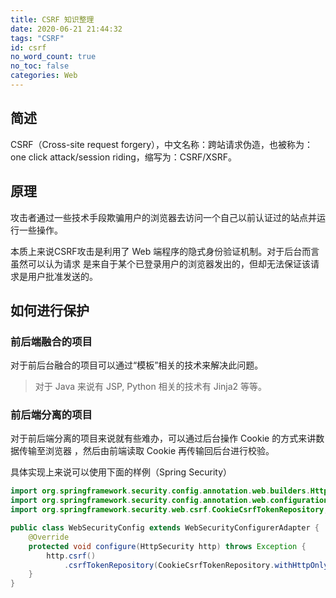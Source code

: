 ```yaml
---
title: CSRF 知识整理
date: 2020-06-21 21:44:32
tags: "CSRF"
id: csrf
no_word_count: true
no_toc: false
categories: Web
---
```


## 简述

CSRF（Cross-site request forgery），中文名称：跨站请求伪造，也被称为：one click
 attack/session riding，缩写为：CSRF/XSRF。

## 原理

攻击者通过一些技术手段欺骗用户的浏览器去访问一个自己以前认证过的站点并运行一些操作。

本质上来说CSRF攻击是利用了 Web 端程序的隐式身份验证机制。对于后台而言虽然可以认为请求
是来自于某个已登录用户的浏览器发出的，但却无法保证该请求是用户批准发送的。

## 如何进行保护

### 前后端融合的项目

对于前后台融合的项目可以通过“模板”相关的技术来解决此问题。

> 对于 Java 来说有 JSP, Python 相关的技术有 Jinja2 等等。

### 前后端分离的项目

对于前后端分离的项目来说就有些难办，可以通过后台操作 Cookie 的方式来讲数据传输至浏览器
，然后由前端读取 Cookie 再传输回后台进行校验。

具体实现上来说可以使用下面的样例（Spring Security）

```java
import org.springframework.security.config.annotation.web.builders.HttpSecurity;
import org.springframework.security.config.annotation.web.configuration.WebSecurityConfigurerAdapter;
import org.springframework.security.web.csrf.CookieCsrfTokenRepository;

public class WebSecurityConfig extends WebSecurityConfigurerAdapter {
    @Override
    protected void configure(HttpSecurity http) throws Exception {
        http.csrf()
            .csrfTokenRepository(CookieCsrfTokenRepository.withHttpOnlyFalse());
    }
}
```
